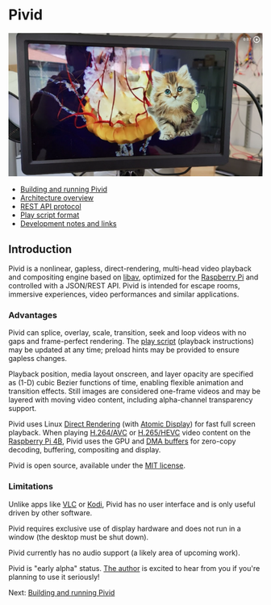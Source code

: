 # Pivid

[![Example video](doc/gallery_still.png)](https://photos.app.goo.gl/aU5KSJmNnLvrw1gc8)

* [Building and running Pivid](doc/running.md)
* [Architecture overview](doc/architecture.md)
* [REST API protocol](doc/protocol.md)
* [Play script format](doc/script.md)
* [Development notes and links](doc/notes.md)

## Introduction

Pivid is a nonlinear, gapless, direct-rendering, multi-head video playback and
compositing engine based on [libav](https://libav.org/), optimized for the
[Raspberry Pi](https://www.raspberrypi.org/) and controlled with a JSON/REST API.
Pivid is intended for escape rooms, immersive experiences, video performances
and similar applications.

### Advantages

Pivid can splice, overlay, scale, transition, seek and loop videos
with no gaps and frame-perfect rendering. The [play script](doc/script.md)
(playback instructions) may be updated at any time; preload hints may
be provided to ensure gapless changes.

Playback position, media layout onscreen, and layer opacity are specified as
(1-D) cubic Bezier functions of time, enabling flexible animation and
transition effects. Still images are considered one-frame videos and may be
layered with moving video content, including alpha-channel transparency support.

Pivid uses Linux
[Direct Rendering](https://en.wikipedia.org/wiki/Direct_Rendering_Manager)
(with [Atomic Display](https://en.wikipedia.org/wiki/Direct_Rendering_Manager#Atomic_Display))
for fast full screen playback. When playing 
[H.264/AVC](https://en.wikipedia.org/wiki/Advanced_Video_Coding) or
[H.265/HEVC](https://en.wikipedia.org/wiki/High_Efficiency_Video_Coding)
video content on the
[Raspberry Pi 4B](https://www.raspberrypi.com/products/raspberry-pi-4-model-b/),
Pivid uses the GPU and
[DMA buffers](https://en.wikipedia.org/wiki/Direct_Rendering_Manager#DMA_Buffer_Sharing_and_PRIME)
for zero-copy decoding, buffering, compositing and display.

Pivid is open source, available under the [MIT license](LICENSE.md).

### Limitations

Unlike apps like [VLC](https://www.videolan.org/vlc/) or
[Kodi](https://kodi.tv), Pivid has no user interface and is only
useful driven by other software.

Pivid requires exclusive use of display hardware and does not run
in a window (the desktop must be shut down).

Pivid currently has no audio support (a likely area of upcoming work).

Pivid is "early alpha" status.
[The author](https://github.com/egnor) is excited to hear from you if you're
planning to use it seriously!

Next: [Building and running Pivid](doc/running.md)
